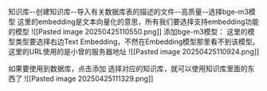 知识库--创建知识库--导入有关数据库表的描述的文件--高质量--选择bge-m3模型
这里的embedding是文本向量化的意思，所有我们要选择支持embedding功能的模型
![[Pasted image 20250425110550.png]]
添加bge-m3模型：
这里的模型类型要选择右边Text Embedding，不然在Embedding模型那里看不到该模型。这里的URL使用的是小曾的服务器地址
![[Pasted image 20250425110924.png]]

如果要使用到数据库，点击添加 选择对应的知识库，就可以使用知识库里面的东西了
![[Pasted image 20250425111329.png]]